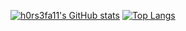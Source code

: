 [![h0rs3fa11's GitHub stats](https://github-readme-stats.vercel.app/api?username=h0rs3fa11)](https://github.com/anuraghazra/github-readme-stats)
[![Top Langs](https://github-readme-stats.vercel.app/api/top-langs/?username=h0rs3fa11)](https://github.com/anuraghazra/github-readme-stats)
